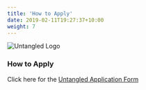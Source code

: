 ```yaml
---
title: 'How to Apply'
date: 2019-02-11T19:27:37+10:00
weight: 7
---
```

![Untangled Logo](/images/untangled.png)

### How to Apply

Click here for the <a href="javascript:void( window.open( 'https://form.jotformeu.com/91055564817361', 'blank', 'scrollbars=yes, toolbar=no, width=700, height=500' ) ) "> Untangled Application Form </a>
